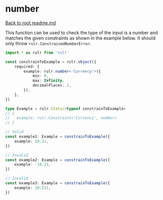 # number

[Back to root readme.md](../../../readme.md)

This function can be used to check the type of the input is a number and matches the given constraints as shown in the example below. It should only throw `rulr.ConstrainedNumberError`.

```ts
import * as rulr from 'rulr'

const constrainToExample = rulr.object({
	required: {
		example: rulr.number<'Currency'>({
			min: 0,
			max: Infinity,
			decimalPlaces: 2,
		}),
	},
})

type Example = rulr.Static<typeof constrainToExample>
// {
//   example: rulr.Constraint<'Currency', number>
// }

// Valid
const example1: Example = constrainToExample({
	example: 10.21,
})

// Invalid
const example2: Example = constrainToExample({
	example: -10.21,
})

// Invalid
const example3: Example = constrainToExample({
	example: 10.211,
})
```
